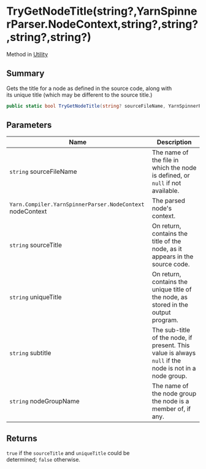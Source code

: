 # TryGetNodeTitle(string?,YarnSpinnerParser.NodeContext,string?,string?,string?,string?)

Method in [Utility](yarn.compiler.utility.md)

## Summary

Gets the title for a node as defined in the source code, along with\
its unique title (which may be different to the source title.)

```csharp
public static bool TryGetNodeTitle(string? sourceFileName, YarnSpinnerParser.NodeContext nodeContext, [System.Diagnostics.CodeAnalysis.NotNullWhen(true)] out string? sourceTitle, [System.Diagnostics.CodeAnalysis.NotNullWhen(true)] out string? uniqueTitle, out string? subtitle, out string? nodeGroupName)
```

## Parameters

| Name                                                      | Description                                                                                            |
| --------------------------------------------------------- | ------------------------------------------------------------------------------------------------------ |
| `string` sourceFileName                                   | The name of the file in which the node is defined, or `null` if not available.                         |
| `Yarn.Compiler.YarnSpinnerParser.NodeContext` nodeContext | The parsed node's context.                                                                             |
| `string` sourceTitle                                      | On return, contains the title of the node, as it appears in the source code.                           |
| `string` uniqueTitle                                      | On return, contains the unique title of the node, as stored in the output program.                     |
| `string` subtitle                                         | The sub-title of the node, if present. This value is always `null` if the node is not in a node group. |
| `string` nodeGroupName                                    | The name of the node group the node is a member of, if any.                                            |

## Returns

`true` if the `sourceTitle` and `uniqueTitle` could be\
determined; `false` otherwise.
